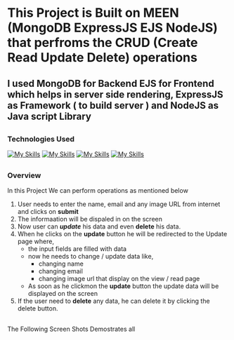 # This Project is Built on MEEN (MongoDB ExpressJS EJS NodeJS) that perfroms the CRUD (Create Read Update Delete) operations
## I used MongoDB for Backend EJS for Frontend which helps in server side rendering, ExpressJS as Framework ( to build server ) and NodeJS as Java script Library 

##

### Technologies Used
[![My Skills](https://skillicons.dev/icons?i=mongodb)](https://skillicons.dev)
[![My Skills](https://skillicons.dev/icons?i=express)](https://skillicons.dev)
[![My Skills](https://skillicons.dev/icons?i=js)](https://skillicons.dev)
[![My Skills](https://skillicons.dev/icons?i=nodejs)](https://skillicons.dev)

##

### Overview
In this Project We can perform operations as mentioned below
1) User needs to enter the name, email and any image URL from internet and clicks on **submit**
2) The informaation will be dispaled in on the screen
3) Now user can ***update*** his data and even **delete** his data.
4) When he clicks on the **update** button he will be redirected to the Update page where,
   * the input fields are filled with data
   * now he needs to change / update data like,
     * changing name
     * changing email
     * changing image url that display on the view / read page
   * As soon as he clickmon the **update** button the update data will be displayed on the screen
5) If the user need to **delete** any data, he can delete it by clicking the delete button.

##

The Following Screen Shots Demostrates all

